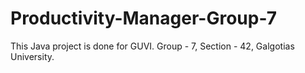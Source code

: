 # Productivity-Manager-Group-7
This Java project is done for GUVI. Group - 7, Section - 42, Galgotias University.
